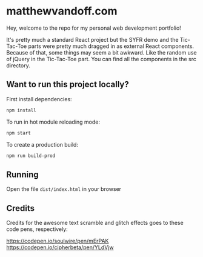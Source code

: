 # matthewvandoff.com

Hey, welcome to the repo for my personal web development portfolio!

It's pretty much a standard React project but the SYFR demo and the Tic-Tac-Toe parts were pretty much dragged in as external React components. Because of that, some things may seem a bit awkward. Like the random use of jQuery in the Tic-Tac-Toe part. You can find all the components in the src directory.

## Want to run this project locally?

First install dependencies:

```sh
npm install
```

To run in hot module reloading mode:

```sh
npm start
```

To create a production build:

```sh
npm run build-prod
```

## Running

Open the file `dist/index.html` in your browser

## Credits

Credits for the awesome text scramble and glitch effects goes to these code pens, respectively:

https://codepen.io/soulwire/pen/mErPAK
https://codepen.io/cipherbeta/pen/YLdVjw
